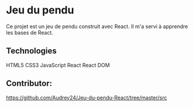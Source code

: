 # Jeu du pendu

Ce projet est un jeu de pendu construit avec React.  Il m'a servi à apprendre les bases de React.

## Technologies

HTML5
CSS3
JavaScript
React
React DOM

## Contributor:
https://github.com/Audrey24/Jeu-du-pendu-React/tree/master/src
